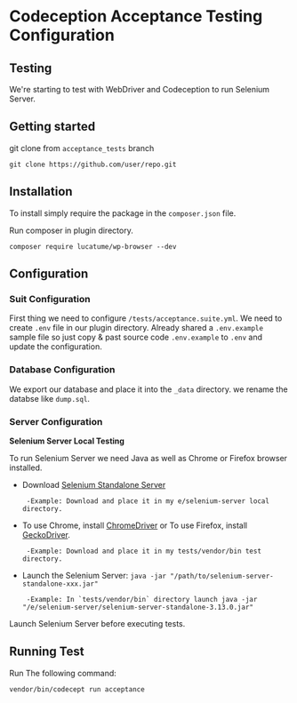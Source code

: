 # Codeception Acceptance Testing Configuration #

## Testing

We're starting to test with WebDriver and Codeception to run Selenium Server.

## Getting started

git clone from `acceptance_tests` branch

```
git clone https://github.com/user/repo.git
```

## Installation

To install simply require the package in the `composer.json` file.


Run composer in plugin directory.
```
composer require lucatume/wp-browser --dev
```

## Configuration

### Suit Configuration

First thing we need to configure `/tests/acceptance.suite.yml`. We need to create `.env` file in our plugin directory. Already shared a `.env.example` sample file so just copy & past source code `.env.example` to `.env` and update the configuration. 

### Database Configuration

We export our database and place it into the `_data` directory. we rename the databse like `dump.sql`.

### Server Configuration

 **Selenium Server Local Testing**
 
 To run Selenium Server we need Java as well as Chrome or Firefox browser installed.
 
 * Download [Selenium Standalone Server](https://docs.seleniumhq.org/download/)
 
        -Example: Download and place it in my e/selenium-server local directory.
 
 * To use Chrome, install [ChromeDriver](https://sites.google.com/a/chromium.org/chromedriver/getting-started) or To use Firefox,    install [GeckoDriver](https://github.com/mozilla/geckodriver).
 
        -Example: Download and place it in my tests/vendor/bin test directory.
      
 * Launch the Selenium Server: `java -jar "/path/to/selenium-server-standalone-xxx.jar"`
 
        -Example: In `tests/vendor/bin` directory launch java -jar "/e/selenium-server/selenium-server-standalone-3.13.0.jar"
 
 Launch Selenium Server before executing tests.
 
 ## Running Test
 
Run The following command:

`vendor/bin/codecept run acceptance`
   
    
    
    
     
